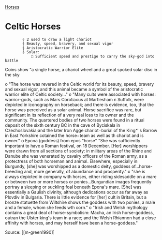 [Horses](pie-horses.md)
# Celtic Horses
			§ 2 used to draw a light chariot
			§ Beauty, speed, bravery, and sexual vigor
			§ Aristocratic Warrior Elite
			§ Solar: 
				□ Sufficient speed and prestige to carry the sky-god into battle 
Coins show "a single horse, a chariot wheel and a great spoked solar disc in the sky


o "The horse was revered in the Celtic world for its beauty, speed, bravery and sexual vigor, and this animal became a symbol of the aristocratic warrior elite of Celtic society..."
o "Many cults were associated with horses: warrior-gods, such as Mars Corotiacus at Martlesham n Suffolk, were depicted in iconography  on horseback; and there is evidence, too, that the horse was perceived as a solar animal. Horse sacrifice was rare, but significant in its reflection of a very real loss to its owner and the community. The quartered bodies of two horses were found in a ritual deposit of the sixth century BC in the cave of Byciskala in Czechoslovakia;and the later Iron Agge chariot−burial of the King^′ s Barrow in East Yorkshire cotained the horse−team as well as th chariot and is owner."
o Epona (goddess) from epos "horse" "She was sufficiently important to have a Roman festival, on 18 December. [Her] worshippers were drawn from all sections of society: in military areas of the Rhine and Danube she was venerated by cavalry officers of the Roman army, as a protectress of both horseman and animal. Elsewhere, especially in Burgundy, [she] was worshipped as a domestic deity, goddess of...horse-breeding and, more generally, of abundance and prosperity."
o "she is always depicted in company with horses, either riding sidesaddle on a mare or between two or more horses or ponies...Burgundian images frequently portray a sleeping or suckling foal beneath Epona's mare. [She] was essentially a Gaulish divinity, although dedications occur as far away as Plovdiv in Bulgaria. There is little evidence for [her] cult in Britain, but a bronze statuette from Wiltshire shows the goddess with two ponies, a male and a female, whom she feeds wth corn."
o "Irish and Welsh mythology contains a great deal of horse-symbolism: Macha, an Irish horse-goddess, outran the Ulster king's team in a race; and the Welsh Rhiannon had a close affinity with horses, and may herself have been a horse-goddess."


Source: [[m-green1990]]

